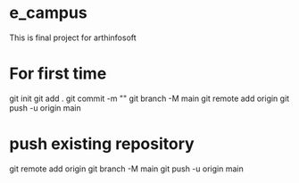 # e_campus
This is final project for arthinfosoft

# For first time
git init
git add .
git commit -m ""
git branch -M main
git remote add origin <your remote>
git push -u origin main
  
 # push existing repository
  git remote add origin <your remote>
  git branch -M main
  git push -u origin main
